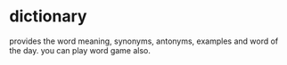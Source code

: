 # dictionary
provides the word meaning, synonyms, antonyms, examples and word of the day. you can play word game also.
